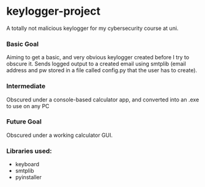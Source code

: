 # keylogger-project
A totally not malicious keylogger for my cybersecurity course at uni. 

### Basic Goal
Aiming to get a basic, and very obvious keylogger created before I try to obscure it. Sends logged output to a created email using smtplib (email address and pw stored in a file called config.py that the user has to create). 

### Intermediate
Obscured under a console-based calculator app, and converted into an .exe to use on any PC

### Future Goal
Obscured under a working calculator GUI.

### Libraries used:
* keyboard
* smtplib
* pyinstaller
